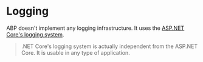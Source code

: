 # Logging

ABP doesn't implement any logging infrastructure. It uses the [ASP.NET Core's logging system](https://docs.microsoft.com/en-us/aspnet/core/fundamentals/logging).

> .NET Core's logging system is actually independent from the ASP.NET Core. It is usable in any type of application.

